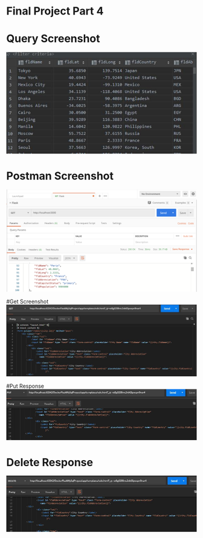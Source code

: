 # Final Project Part 4

# Query Screenshot
![database response](screenshots/database.JPG)

# Postman Screenshot
![postman request output](screenshots/postman.png)

#Get Screenshot
![postman get response](screenshots/get_postman.JPG)

#Put Response
![postman put reponse](screenshots/put_response.JPG)

# Delete Response
![postman delete response](screenshots/delete_reponse.JPG)


 
